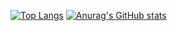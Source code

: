 [![Top Langs](https://github-readme-stats.vercel.app/api/top-langs/?username=marioforcelli&theme=dark)](https://github.com/marioforcelli)
[![Anurag's GitHub stats](https://github-readme-stats.vercel.app/api?username=marioforcelli&theme=dark&count_private=true)](https://github.com/marioforcelli)


